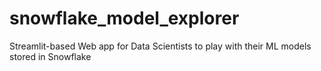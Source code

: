 # snowflake_model_explorer
Streamlit-based Web app for Data Scientists to play with their ML models stored in Snowflake
